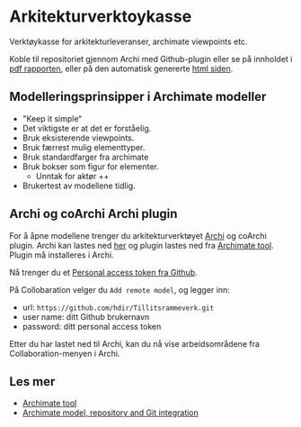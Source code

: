 # Arkitekturverktoykasse

Verktøykasse for arkitekturleveranser, archimate viewpoints etc.

Koble til repositoriet gjennom Archi med Github-plugin eller se på innholdet i [pdf rapporten](https://github.com/hdir/Arkitekturverktoykasse/blob/gh-pages/Arkitekturverktoykasse.pdf), eller på den automatisk genererte [html siden](https://hdir.github.io/Arkitekturverktoykasse/).

## Modelleringsprinsipper i Archimate modeller

* "Keep it simple“
* Det viktigste er at det er forståelig.
* Bruk eksisterende viewpoints.
* Bruk færrest mulig elementtyper.
* Bruk standardfarger fra archimate
* Bruk bokser som figur for elementer.
  * Unntak for aktør ++
* Brukertest av modellene tidlig.

## Archi og coArchi Archi plugin

For å åpne modellene trenger du arkitekturverktøyet [Archi](https://www.archimatetool.com/) og coArchi plugin. Archi kan lastes ned [her](https://www.archimatetool.com/download/) og plugin lastes ned fra [Archimate tool](https://www.archimatetool.com/plugins/#coArchi). Plugin må installeres i Archi.

Nå trenger du et [Personal access token fra Github](https://github.com/settings/tokens).

På Collobaration velger du `Add remote model`, og legger inn:

* url: `https://github.com/hdir/Tillitsrammeverk.git`
* user name: ditt Github brukernavn
* password: ditt personal access token

Etter du har lastet ned til Archi, kan du nå vise arbeidsområdene fra Collaboration-menyen i Archi.

## Les mer

* [Archimate tool](https://www.archimatetool.com/)
* [Archimate model, repository and Git integration](https://github.com/markusvanaardt/readme-coArchi)
